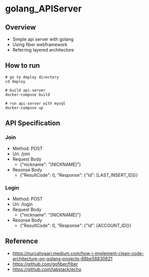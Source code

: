 # golang_APIServer
## Overview
- Simple api server with golang
- Using fiber webframework
- Referring layered architecture
## How to run
```
# go to deploy directory
cd deploy

# build api-server
docker-compose build

# run api-server with mysql
docker-compose up
```
## API Specification
### Join
- Method: POST
- Uri: /join
- Request Body
  - {"nickname": "\[NICKNAME\]"} 
- Resonse Body
  - {"ResultCode": 0, "Response": {"Id": \[LAST_INSERT_ID\]}}
### Login
- Method: POST
- Uri: /login
- Request Body
  - {"nickname": "\[NICKNAME\]"} 
- Resonse Body
  - {"ResultCode": 0, "Response": {"Id": \[ACCOUNT_ID\]}}
## Reference
- https://nurcahyaari.medium.com/how-i-implement-clean-code-architecture-on-golang-projects-68be58830621
- https://github.com/gofiber/fiber
- https://github.com/labstack/echo
